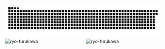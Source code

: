 <!--
**ryo-furukawa/ryo-furukawa** is a ✨ _special_ ✨ repository because its `README.md` (this file) appears on your GitHub profile.

Here are some ideas to get you started:

- 🔭 I’m currently working on ...
- 🌱 I’m currently learning ...
- 👯 I’m looking to collaborate on ...
- 🤔 I’m looking for help with ...
- 💬 Ask me about ...
- 📫 How to reach me: ...
- 😄 Pronouns: ...
- ⚡ Fun fact: ...
-->

<picture>
  <source media="(prefers-color-scheme: dark)" srcset="https://raw.githubusercontent.com/ryo-furukawa/ryo-furukawa/main/img/snake-dark.svg">
  <source media="(prefers-color-scheme: light)" srcset="https://raw.githubusercontent.com/ryo-furukawa/ryo-furukawa/main/img/snake.svg">
  <img alt="github contribution grid snake animation" src="https://raw.githubusercontent.com/ryo-furukawa/ryo-furukawa/main/img/snake.svg">
</picture>

<div style="display: flex; justify-content: space-between;">
  <img src="https://github-readme-stats.vercel.app/api/top-langs/?username=ryo-furukawa&show_icons=true&locale=en&layout=compact" alt="ryo-furukawa" style="width: 48%;">
  <img src="https://github-readme-stats.vercel.app/api?username=ryo-furukawa&show_icons=true&locale=en" alt="ryo-furukawa" style="width: 48%;">
</div>
